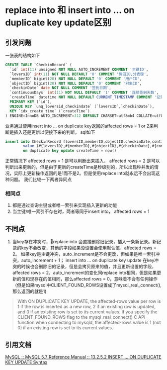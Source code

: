 # replace into 和 insert into … on duplicate key update区别

## 引发问题

一张表的结构如下  

```sql
CREATE TABLE `CheckinRecord` (
  `id` int(11) unsigned NOT NULL AUTO_INCREMENT COMMENT '主键ID',
  `loversID` int(11) NOT NULL DEFAULT '0' COMMENT '情侣ID,分表键',
  `memberID` bigint(20) NOT NULL DEFAULT '0' COMMENT '用户ID',
  `objectID` bigint(20) NOT NULL DEFAULT '0' COMMENT '对象ID',
  `checkinDate` date NOT NULL COMMENT '签到日期',
  `continuousDays` int(11) NOT NULL DEFAULT '1' COMMENT '连续签到天数',
  `createTime` datetime NOT NULL DEFAULT CURRENT_TIMESTAMP COMMENT '记录创建时间',
  PRIMARY KEY (`id`),
  UNIQUE KEY `unq_loversid_checkindate` (`loversID`,`checkinDate`),
  KEY `idx_create_time` (`createTime`)
) ENGINE=InnoDB AUTO_INCREMENT=312 DEFAULT CHARSET=utf8mb4 COLLATE=utf8mb4_unicode_ci
```

业务通过使用insert into … on duplicate key返回的affected rows = 1 or 2来判断是插入还是更新以便接下来的判断。
sql如下

```sql
insert into CheckinRecord (loversID,memberID,objectID,checkinDate,continuousDays,createTime)
		value (#{loversID},#{memberID},#{objectID},#{checkinDate},#{continuousDays},#{createTime})
		on duplicate key update createTime = now()
```

正常情况下 affected rows = 1 是可以判断出来插入， affected rows = 2 是可以判断出来更新的，但是由于更新的createTime是秒级别的，所以出现秒并发的情况，实际上更新操作返回的是1而不是2。但是使用replace into就永远不会出现这种问题。
我们比较一下两者异同点

### 相同点

1. 都是通过查询主键或者唯一索引来实现插入更新的功能
2. 当主键/唯一索引不存在时，两者等同于insert into， affected rows = 1

## 不同点

1. 当key存在冲突时，replace into 会直接删除旧记录，插入一条新记录。新纪录的key不会改变，其他的字段如果没设置会使用默认值，affected rows = 2。 如果key是主键冲突，auto_increment是不会更改，但如果是唯一索引冲突，auto_increment + 1； insert into ... on duplicate key update 在key冲突的时候也会删除旧的记录，但是会拷贝原来的值，并且更新设置的字段，affected rows = 2，auto_increment的变化同replace into相同，但是如果更新的值和现存在的值相同，那么affected rows = 0，意味着不会有任何操作（但是如果mysql中CLIENT_FOUND_ROWS设置成了mysql_real_connect(), 那么返回的就是1)

> With ON DUPLICATE KEY UPDATE, the affected-rows value per row is 1 if the row is inserted as a new row, 2 if an existing row is updated, and 0 if an existing row is set to its current values. If you specify the CLIENT_FOUND_ROWS flag to the mysql_real_connect() C API function when connecting to mysqld, the affected-rows value is 1 (not 0) if an existing row is set to its current values.  


## 引用文档

[MySQL :: MySQL 5.7 Reference Manual :: 13.2.5.2 INSERT … ON DUPLICATE KEY UPDATE Syntax](https://dev.mysql.com/doc/refman/5.7/en/insert-on-duplicate.html)